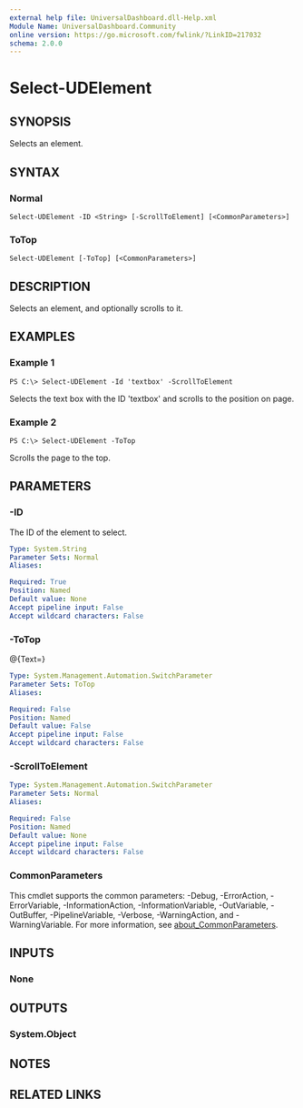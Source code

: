 ```yaml
---
external help file: UniversalDashboard.dll-Help.xml
Module Name: UniversalDashboard.Community
online version: https://go.microsoft.com/fwlink/?LinkID=217032
schema: 2.0.0
---
```


# Select-UDElement

## SYNOPSIS
Selects an element.

## SYNTAX

### Normal
```
Select-UDElement -ID <String> [-ScrollToElement] [<CommonParameters>]
```

### ToTop
```
Select-UDElement [-ToTop] [<CommonParameters>]
```

## DESCRIPTION
Selects an element, and optionally scrolls to it.

## EXAMPLES

### Example 1
```
PS C:\> Select-UDElement -Id 'textbox' -ScrollToElement
```

Selects the text box with the ID 'textbox' and scrolls to the position on page.

### Example 2
```
PS C:\> Select-UDElement -ToTop
```

Scrolls the page to the top.

## PARAMETERS

### -ID
The ID of the element to select.

```yaml
Type: System.String
Parameter Sets: Normal
Aliases:

Required: True
Position: Named
Default value: None
Accept pipeline input: False
Accept wildcard characters: False
```

### -ToTop
@{Text=}

```yaml
Type: System.Management.Automation.SwitchParameter
Parameter Sets: ToTop
Aliases:

Required: False
Position: Named
Default value: False
Accept pipeline input: False
Accept wildcard characters: False
```

### -ScrollToElement


```yaml
Type: System.Management.Automation.SwitchParameter
Parameter Sets: Normal
Aliases:

Required: False
Position: Named
Default value: None
Accept pipeline input: False
Accept wildcard characters: False
```

### CommonParameters
This cmdlet supports the common parameters: -Debug, -ErrorAction, -ErrorVariable, -InformationAction, -InformationVariable, -OutVariable, -OutBuffer, -PipelineVariable, -Verbose, -WarningAction, and -WarningVariable. For more information, see [about_CommonParameters](http://go.microsoft.com/fwlink/?LinkID=113216).

## INPUTS

### None
## OUTPUTS

### System.Object
## NOTES

## RELATED LINKS
